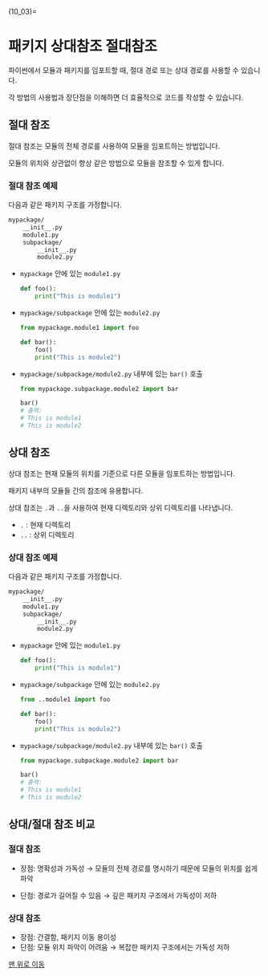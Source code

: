 (10_03)=
# 패키지 상대참조 절대참조

파이썬에서 모듈과 패키지를 임포트할 때, 절대 경로 또는 상대 경로를 사용할 수 있습니다.

각 방법의 사용법과 장단점을 이해하면 더 효율적으로 코드를 작성할 수 있습니다.

## 절대 참조

절대 참조는 모듈의 전체 경로를 사용하여 모듈을 임포트하는 방법입니다.

모듈의 위치와 상관없이 항상 같은 방법으로 모듈을 참조할 수 있게 합니다.

### 절대 참조 예제

다음과 같은 패키지 구조를 가정합니다.

```bash
mypackage/
    __init__.py
    module1.py
    subpackage/
        __init__.py
        module2.py
```

- `mypackage` 안에 있는 `module1.py`

    ```python
    def foo():
        print("This is module1")
    ```

- `mypackage/subpackage` 안에 있는 `module2.py`
    ```python
    from mypackage.module1 import foo

    def bar():
        foo()
        print("This is module2")
    ```

- `mypackage/subpackage/module2.py` 내부에 있는 `bar()` 호출

    ```python
    from mypackage.subpackage.module2 import bar

    bar()
    # 출력:
    # This is module1
    # This is module2
    ```

## 상대 참조

상대 참조는 현재 모듈의 위치를 기준으로 다른 모듈을 임포트하는 방법입니다.

패키지 내부의 모듈들 간의 참조에 유용합니다.

상대 참조는 `.`과 `..`을 사용하여 현재 디렉토리와 상위 디렉토리를 나타냅니다.

- `.` : 현재 디렉토리
- `..` : 상위 디렉토리

### 상대 참조 예제

다음과 같은 패키지 구조를 가정합니다.

```bash
mypackage/
    __init__.py
    module1.py
    subpackage/
        __init__.py
        module2.py
```

- `mypackage` 안에 있는 `module1.py`

    ```python
    def foo():
        print("This is module1")
    ```

- `mypackage/subpackage` 안에 있는 `module2.py`
    ```python
    from ..module1 import foo

    def bar():
        foo()
        print("This is module2")
    ```

- `mypackage/subpackage/module2.py` 내부에 있는 `bar()` 호출

    ```python
    from mypackage.subpackage.module2 import bar

    bar()
    # 출력:
    # This is module1
    # This is module2
    ```

## 상대/절대 참조 비교

### 절대 참조

- 장점: 명확성과 가독성 $\to$ 모듈의 전체 경로를 명시하기 때문에 모듈의 위치를 쉽게 파악

- 단점: 경로가 길어질 수 있음 $\to$ 깊은 패키지 구조에서 가독성이 저하

### 상대 참조

- 장점: 간결함, 패키지 이동 용이성
- 단점: 모듈 위치 파악이 어려움 $\to$ 복잡한 패키지 구조에서는 가독성 저하

[맨 위로 이동](10_03)